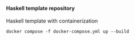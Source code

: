 #### Haskell template repository

Haskell template with containerization

```
docker compose -f docker-compose.yml up --build
```

